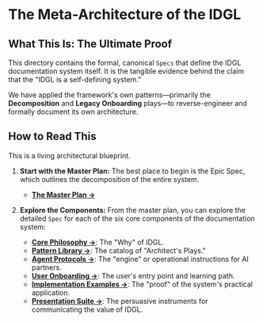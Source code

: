 # The Meta-Architecture of the IDGL

## What This Is: The Ultimate Proof

This directory contains the formal, canonical `Specs` that define the IDGL documentation system itself. It is the tangible evidence behind the claim that the "IDGL is a self-defining system."

We have applied the framework's own patterns—primarily the **Decomposition** and **Legacy Onboarding** plays—to reverse-engineer and formally document its own architecture.

## How to Read This

This is a living architectural blueprint.

1.  **Start with the Master Plan:** The best place to begin is the Epic Spec, which outlines the decomposition of the entire system.
    *   **[The Master Plan →](./00-epic-spec-decomposition.md)**

2.  **Explore the Components:** From the master plan, you can explore the detailed `Spec` for each of the six core components of the documentation system:
    *   **[Core Philosophy →](./01-spec-core-philosophy.md)**: The "Why" of IDGL.
    *   **[Pattern Library →](./02-spec-pattern-library.md)**: The catalog of "Architect's Plays."
    *   **[Agent Protocols →](./03-spec-agent-protocols.md)**: The "engine" or operational instructions for AI partners.
    *   **[User Onboarding →](./04-spec-user-onboarding.md)**: The user's entry point and learning path.
    *   **[Implementation Examples →](./05-spec-implementation-examples.md)**: The "proof" of the system's practical application.
    *   **[Presentation Suite →](./06-spec-presentation-suite.md)**: The persuasive instruments for communicating the value of IDGL.
